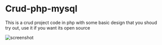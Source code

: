 # Crud-php-mysql

This is a crud project code in php with some basic design that you shoud try out, use it if you want its open source


![screenshot](https://user-images.githubusercontent.com/45154585/111236105-0f1ad880-862d-11eb-8ae5-ddd2f8d480f3.png)
